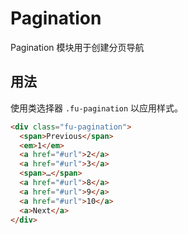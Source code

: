 # Pagination

Pagination 模块用于创建分页导航

## 用法

使用类选择器 `.fu-pagination` 以应用样式。

```html
<div class="fu-pagination">
  <span>Previous</span>
  <em>1</em>
  <a href="#url">2</a>
  <a href="#url">3</a>
  <span>…</span>
  <a href="#url">8</a>
  <a href="#url">9</a>
  <a href="#url">10</a>
  <a>Next</a>
</div>
```
